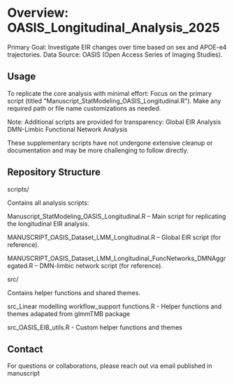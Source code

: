 # Overview: OASIS_Longitudinal_Analysis_2025
Primary Goal: Investigate EIR changes over time based on sex and APOE-e4 trajectories.
Data Source: OASIS (Open Access Series of Imaging Studies).


## Usage
To replicate the core analysis with minimal effort:
Focus on the primary script (titled "Manuscript_StatModeling_OASIS_Longitudinal.R").
Make any required path or file name customizations as needed.

Note: Additional scripts are provided for transparency:
Global EIR Analysis
DMN-Limbic Functional Network Analysis

These supplementary scripts have not undergone extensive cleanup or documentation and may be more challenging to follow directly.


## Repository Structure
scripts/

Contains all analysis scripts:

Manuscript_StatModeling_OASIS_Longitudinal.R – Main script for replicating the longitudinal EIR analysis.

MANUSCRIPT_OASIS_Dataset_LMM_Longitudinal.R – Global EIR script (for reference).

MANUSCRIPT_OASIS_Dataset_LMM_Longitudinal_FuncNetworks_DMNAggregated.R – DMN-limbic network script (for reference).


src/

Contains helper functions and shared themes.

src_Linear modelling workflow_support functions.R - Helper functions and themes adapated from glmmTMB package

src_OASIS_EIB_utils.R - Custom helper functions and themes


## Contact
For questions or collaborations, please reach out via email published in manuscript

